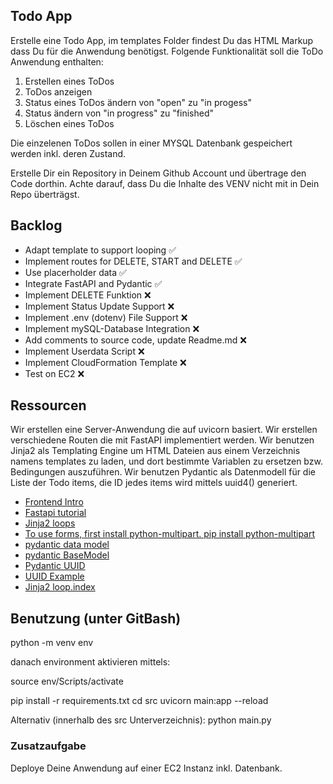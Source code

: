## Todo App
Erstelle eine Todo App, im templates Folder findest Du das HTML Markup dass Du für die Anwendung benötigst.
Folgende Funktionalität soll die ToDo Anwendung enthalten:

1. Erstellen eines ToDos
2. ToDos anzeigen
3. Status eines ToDos ändern von "open" zu "in progess"
4. Status ändern von "in progress" zu "finished"
5. Löschen eines ToDos

Die einzelenen ToDos sollen in einer MYSQL Datenbank gespeichert werden inkl. deren Zustand.

Erstelle Dir ein Repository in Deinem Github Account und übertrage den Code dorthin.
Achte darauf, dass Du die Inhalte des VENV nicht mit in Dein Repo überträgst.

## Backlog
- Adapt template to support looping ✅
- Implement routes for DELETE, START and DELETE ✅
- Use placerholder data ✅
- Integrate FastAPI and  Pydantic ✅
- Implement DELETE Funktion ❌
- Implement Status Update Support ❌
- Implement .env (dotenv) File Support ❌
- Implement mySQL-Database Integration ❌
- Add comments to source code, update Readme.md ❌
- Implement Userdata Script ❌
- Implement CloudFormation Template ❌
- Test on EC2 ❌

## Ressourcen
Wir erstellen eine Server-Anwendung die auf uvicorn basiert.
Wir erstellen verschiedene Routen die mit FastAPI implementiert werden.
Wir benutzen Jinja2 als Templating Engine um HTML Dateien aus einem Verzeichnis namens templates zu laden, und dort bestimmte Variablen zu ersetzen bzw. Bedingungen auszuführen.
Wir benutzen Pydantic als Datenmodell für die Liste der Todo items, die ID jedes items wird mittels uuid4() generiert.

- [Frontend Intro](https://docs.google.com/presentation/d/1YoxRv7m7NmFjPQwffTqlgyJt0wIOvlMiX2XDnBZWjbY) 
- [Fastapi tutorial](https://fastapi.tiangolo.com/tutorial/)
- [Jinja2 loops](https://ttl255.com/jinja2-tutorial-part-2-loops-and-conditionals/#loops)
- [To use forms, first install python-multipart. pip install python-multipart](https://fastapi.tiangolo.com/tutorial/request-forms/)
- [pydantic data model](https://docs.pydantic.dev/latest/examples/secrets/)
- [pydantic BaseModel](https://docs.pydantic.dev/latest/concepts/models/)
- [Pydantic UUID](https://docs.pydantic.dev/2.0/usage/types/uuids/)
- [UUID Example](https://docs.pydantic.dev/latest/concepts/fields/)
- [Jinja2 loop.index](https://jinja.palletsprojects.com/en/3.0.x/templates/)

## Benutzung (unter GitBash)
python -m venv env

danach environment aktivieren mittels:

source env/Scripts/activate

pip install -r requirements.txt
cd src
uvicorn main:app --reload

Alternativ (innerhalb des src Unterverzeichnis):
python main.py

### Zusatzaufgabe
Deploye Deine Anwendung auf einer EC2 Instanz inkl. Datenbank.

